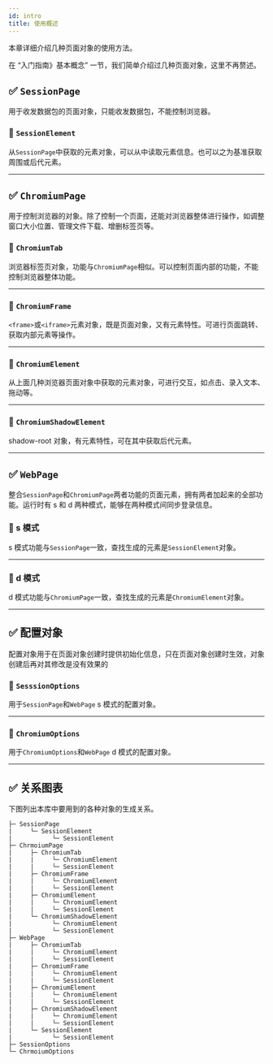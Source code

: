 ```yaml
---
id: intro
title: 使用概述
---
```


本章详细介绍几种页面对象的使用方法。

在 “入门指南》基本概念” 一节，我们简单介绍过几种页面对象，这里不再赘述。

## ✅️️ `SessionPage`

用于收发数据包的页面对象，只能收发数据包，不能控制浏览器。

### 📌 `SessionElement`

从`SessionPage`中获取的元素对象，可以从中读取元素信息。也可以之为基准获取周围或后代元素。

--- 

## ✅️️ `ChromiumPage`

用于控制浏览器的对象。除了控制一个页面，还能对浏览器整体进行操作，如调整窗口大小位置、管理文件下载、增删标签页等。

### 📌 `ChromiumTab`

浏览器标签页对象，功能与`ChromiumPage`相似。可以控制页面内部的功能，不能控制浏览器整体功能。

---

### 📌 `ChromiumFrame`

`<frame>`或`<iframe>`元素对象，既是页面对象，又有元素特性。可进行页面跳转、获取内部元素等操作。

---

### 📌 `ChromiumElement`

从上面几种浏览器页面对象中获取的元素对象，可进行交互，如点击、录入文本、拖动等。

---

### 📌 `ChromiumShadowElement`

shadow-root 对象，有元素特性，可在其中获取后代元素。

---

## ✅️️ `WebPage`

整合`SessionPage`和`ChromiumPage`两者功能的页面元素，拥有两者加起来的全部功能。运行时有 s 和 d 两种模式，能够在两种模式间同步登录信息。

### 📌 s 模式

s 模式功能与`SessionPage`一致，查找生成的元素是`SessionElement`对象。

---

### 📌 d 模式

d 模式功能与`ChromiumPage`一致，查找生成的元素是`ChromiumElement`对象。

---

## ✅️️ 配置对象

配置对象用于在页面对象创建时提供初始化信息，只在页面对象创建时生效，对象创建后再对其修改是没有效果的

### 📌 `SesssionOptions`

用于`SessionPage`和`WebPage` s 模式的配置对象。

---

### 📌 `ChromiumOptions`

用于`ChromiumOptions`和`WebPage` d 模式的配置对象。

---

## ✅️️ 关系图表

下图列出本库中要用到的各种对象的生成关系。

```
├─ SessionPage
|     └─ SessionElement
|           └─ SessionElement
├─ ChrmoiumPage
|     ├─ ChromiumTab
|     |     └─ ChromiumElement
|     |     └─ SessionElement
|     ├─ ChromiumFrame
|     |     └─ ChromiumElement
|     |     └─ SessionElement
|     ├─ ChromiumElement
|     |     └─ ChromiumElement
|     |     └─ SessionElement
|     └─ ChromiumShadowElement
|           └─ ChromiumElement
|           └─ SessionElement
├─ WebPage
|     ├─ ChromiumTab
|     |     └─ ChromiumElement
|     |     └─ SessionElement
|     ├─ ChromiumFrame
|     |     └─ ChromiumElement
|     |     └─ SessionElement
|     ├─ ChromiumElement
|     |     └─ ChromiumElement
|     |     └─ SessionElement
|     ├─ ChromiumShadowElement
|     |     └─ ChromiumElement
|     |     └─ SessionElement
|     └─ SessionElement
|           └─ SessionElement
├─ SessionOptions
└─ ChrmoiumOptions
```
